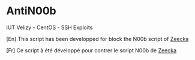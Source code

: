 # AntiN00b

IUT Velizy - CentOS - SSH Exploits

[En] This script has been developped for block the N00b script of [Zeecka](https://github.com/Zeecka/N00b)

[Fr] Ce script à été développé pour contrer le script N00b de [Zeecka](https://github.com/Zeecka/N00b)

